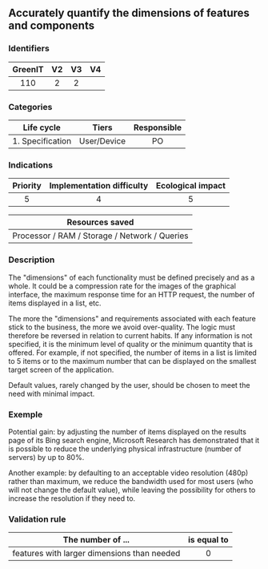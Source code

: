 ## Accurately quantify the dimensions of features and components

### Identifiers

| GreenIT |  V2  |  V3  |  V4  |
|:-------:|:----:|:----:|:----:|
|   110   | 2  | 2  |      |

### Categories

|    Life cycle    |     Tiers     | Responsible |
|:----------------:|:-------------:|:-----------:|
| 1. Specification | User/Device   |     PO      |

### Indications

| Priority | Implementation difficulty | Ecological impact |
|:--------:|:-------------------------:|:-----------------:|
|     5    |             4             |        5          |

|               Resources saved                 |
|:---------------------------------------------:|
| Processor / RAM / Storage / Network / Queries |

### Description

The "dimensions" of each functionality must be defined precisely and as a whole. It could be
a compression rate for the images of the graphical interface, the maximum response time for an HTTP request,
the number of items displayed in a list, etc.

The more the "dimensions" and requirements associated with each feature stick to the business, the more we avoid over-quality.
The logic must therefore be reversed in relation to current habits. If any information is not specified,
it is the minimum level of quality or the minimum quantity that is offered. For example, if not specified,
the number of items in a list is limited to 5 items or to the maximum number that can be displayed on the smallest
target screen of the application.

Default values, rarely changed by the user, should be chosen to meet the need with minimal impact.

### Exemple

Potential gain: by adjusting the number of items displayed on the results page of its Bing search engine,
Microsoft Research has demonstrated that it is possible to reduce the underlying physical infrastructure
(number of servers) by up to 80%.

Another example: by defaulting to an acceptable video resolution (480p) rather than maximum, we reduce the bandwidth
used for most users (who will not change the default value), while leaving the possibility for others to increase the 
resolution if they need to.

### Validation rule

| The number of ...                            | is equal to |  
|----------------------------------------------|:-----------:|
| features with larger dimensions than needed  |       0     |
